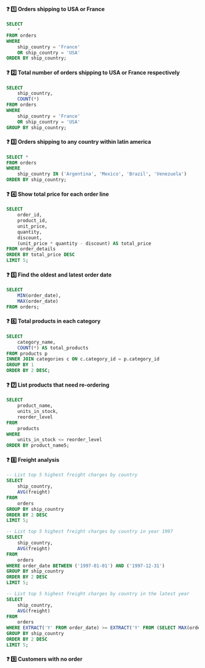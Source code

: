 #### ❓ :one: Orders shipping to USA or France
```sql
SELECT 
	* 
FROM orders
WHERE 
	ship_country = 'France' 
	OR ship_country = 'USA'
ORDER BY ship_country;
```

#### ❓ :two: Total number of orders shipping to USA or France respectively
```sql
SELECT 
	ship_country,
	COUNT(*)
FROM orders
WHERE 
	ship_country = 'France' 
	OR ship_country = 'USA'
GROUP BY ship_country;
```

#### ❓ :three: Orders shipping to any country within latin america
```sql
SELECT *
FROM orders
WHERE 
	ship_country IN ('Argentina', 'Mexico', 'Brazil', 'Venezuela')
ORDER BY ship_country;
```

#### ❓ :four: Show total price for each order line
```sql
SELECT 
	order_id, 
	product_id,
	unit_price,
	quantity,
	discount,
	(unit_price * quantity - discount) AS total_price
FROM order_details
ORDER BY total_price DESC
LIMIT 5;
```

#### ❓ :five: Find the oldest and latest order date
```sql
SELECT 
	MIN(order_date), 
	MAX(order_date) 
FROM orders;
```

#### ❓ :six: Total products in each category
```sql
SELECT 
	category_name, 
	COUNT(*) AS total_products
FROM products p
INNER JOIN categories c ON c.category_id = p.category_id
GROUP BY 1
ORDER BY 2 DESC;
```

#### ❓ :seven: List products that need re-ordering
```sql
SELECT 
	product_name,
	units_in_stock,
	reorder_level
FROM 
	products
WHERE 
	units_in_stock <= reorder_level
ORDER BY product_name5;
```

#### ❓ :eight: Freight analysis
```sql
-- List top 5 highest freight charges by country
SELECT 
	ship_country,
	AVG(freight)
FROM 
	orders
GROUP BY ship_country
ORDER BY 2 DESC
LIMIT 5;

-- List top 5 highest freight charges by country in year 1997
SELECT 
	ship_country,
	AVG(freight)
FROM 
	orders
WHERE order_date BETWEEN ('1997-01-01') AND ('1997-12-31')
GROUP BY ship_country
ORDER BY 2 DESC
LIMIT 5;

-- List top 5 highest freight charges by country in the latest year
SELECT 
	ship_country,
	AVG(freight)
FROM 
	orders
WHERE EXTRACT('Y' FROM order_date) >= EXTRACT('Y' FROM (SELECT MAX(order_date) FROM orders))
GROUP BY ship_country
ORDER BY 2 DESC
LIMIT 5;
```

#### ❓ :nine: Customers with no order
